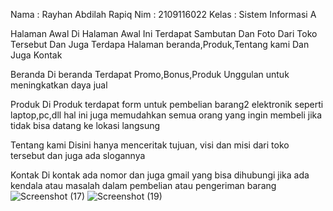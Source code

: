 Nama : Rayhan Abdilah Rapiq
Nim : 2109116022
Kelas : Sistem Informasi A

Halaman Awal
Di Halaman Awal Ini Terdapat Sambutan Dan Foto Dari Toko Tersebut Dan Juga Terdapa Halaman beranda,Produk,Tentang kami Dan Juga Kontak

Beranda
Di beranda
Terdapat Promo,Bonus,Produk Unggulan untuk meningkatkan daya jual

Produk
Di Produk terdapat form untuk pembelian barang2 elektronik seperti laptop,pc,dll hal ini juga memudahkan semua orang yang ingin membeli jika tidak bisa datang ke lokasi langsung

Tentang kami
Disini hanya menceritak tujuan, visi dan misi dari toko tersebut dan juga ada slogannya

Kontak
Di kontak ada nomor dan juga gmail yang bisa dihubungi jika ada kendala atau masalah dalam pembelian atau pengeriman barang 
![Screenshot (17)](https://user-images.githubusercontent.com/120112695/227743668-3812b309-1e57-4f1d-9678-e6c5885018b8.png)
![Screenshot (19)](https://user-images.githubusercontent.com/120112695/227743676-fca68d5d-b0b8-4091-a86c-277cb04b5356.png)
